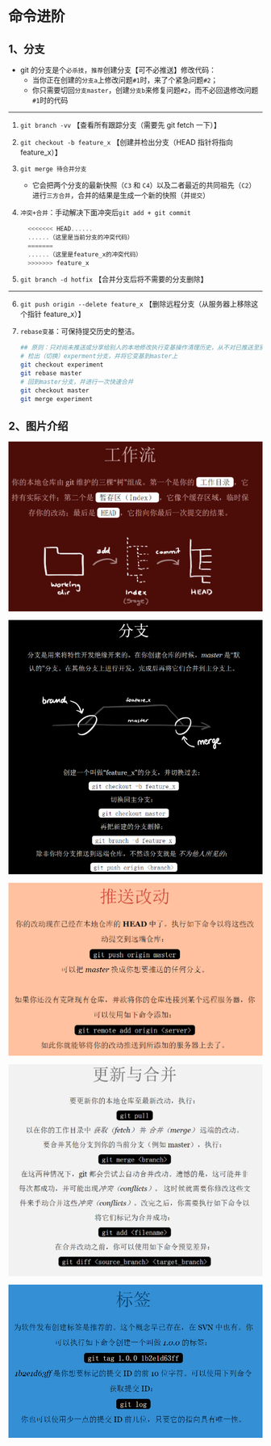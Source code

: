 # 命令进阶

## 1、分支

- git 的分支是个`必杀技`，`推荐`创建分支【可不必推送】修改代码：
  - 当你正在创建的`分支a`上修改问题`#1`时，来了个紧急问题`#2`；
  - 你只需要切回`分支master`，创建`分支b`来修复问题`#2`，而不必回退修改问题`#1`时的代码

---

1. `git branch -vv` 【查看所有跟踪分支（需要先 git fetch 一下）】

2. `git checkout -b feature_x` 【创建并检出分支（HEAD 指针将指向 feature_x）】

3. `git merge 待合并分支`

   - 它会把两个分支的最新快照（`C3` 和 `C4`）以及二者最近的共同祖先（`C2`）进行`三方合并`，合并的结果是生成一个新的快照（并`提交`）

4. `冲突+合并`：手动解决下面冲突后`git add + git commit`

   ```js
     <<<<<<< HEAD......
     ......（这里是当前分支的冲突代码）
     =======
     ......（这里是feature_x的冲突代码）
     >>>>>>> feature_x
   ```

5. `git branch -d hotfix` 【合并分支后将不需要的分支删除】

---

6. `git push origin --delete feature_x` 【删除远程分支（从服务器上移除这个指针 feature_x）】

7. `rebase变基`：可保持提交历史的整洁。

   ```bash
   ## 原则：只对尚未推送或分享给别人的本地修改执行变基操作清理历史，从不对已推送至别处的提交执行变基操作
   # 检出（切换）experment分支，并将它变基到master上
   git checkout experiment
   git rebase master
   # 回到master分支，并进行一次快速合并
   git checkout master
   git merge experiment
   ```

## 2、图片介绍

![git工作流](./image/git工作流.png)

![git_branch](./image/git_branch.png)

![git推送改动](./image/git推送改动.png)

![git更新与合并](./image/git更新与合并.png)

![git_tag](./image/git_tag.png)
